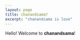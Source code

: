 ```yaml
---
layout: page
title: chanandsama?
excerpt: "chanandsama is love"
---
```

Hello! 
Welcome to **chanandsama**!
